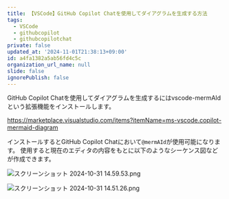 ```yaml
---
title: 【VSCode】GitHub Copilot Chatを使用してダイアグラムを生成する方法
tags:
  - VSCode
  - githubcopilot
  - githubcopilotchat
private: false
updated_at: '2024-11-01T21:38:13+09:00'
id: a4fa1382a5ab56fd4c5c
organization_url_name: null
slide: false
ignorePublish: false
---
```

GitHub Copilot Chatを使用してダイアグラムを生成するにはvscode-mermAIdという拡張機能をインストールします。

https://marketplace.visualstudio.com/items?itemName=ms-vscode.copilot-mermaid-diagram

インストールするとGitHub Copilot Chatにおいて`@mermAId`が使用可能になります。
使用すると現在のエディタの内容をもとに以下のようなシーケンス図などが作成できます。

![スクリーンショット 2024-10-31 14.59.53.png](https://qiita-image-store.s3.ap-northeast-1.amazonaws.com/0/2342443/88c534bf-7041-ef3b-a032-116d8bb6c97d.png)

![スクリーンショット 2024-10-31 14.51.26.png](https://qiita-image-store.s3.ap-northeast-1.amazonaws.com/0/2342443/8d479ad7-ac2d-96b2-76cb-5993a1f5665f.png)
